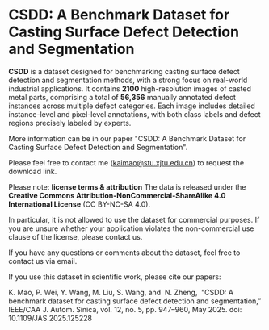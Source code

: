 # CSDD: A Benchmark Dataset for Casting Surface Defect Detection and Segmentation

**CSDD** is a dataset designed for benchmarking casting surface defect detection and segmentation methods, with a strong focus on real-world industrial applications. It contains **2100** high-resolution images of casted metal parts, comprising a total of **56,356** manually annotated defect instances across multiple defect categories. Each image includes detailed instance-level and pixel-level annotations, with both class labels and defect regions precisely labeled by experts.

More information can be in our paper "CSDD: A Benchmark Dataset for Casting Surface Defect Detection and Segmentation".

Please feel free to contact me (kaimao@stu.xjtu.edu.cn) to request the download link.

Please note: **license terms & attribution**
The data is released under the **Creative Commons Attribution-NonCommercial-ShareAlike 4.0 International License** (CC BY-NC-SA 4.0).

In particular, it is not allowed to use the dataset for commercial purposes. If you are unsure whether your application violates the non-commercial use clause of the license, please contact us.

If you have any questions or comments about the dataset, feel free to contact us via email.


If you use this dataset in scientific work, please cite our papers:

K. Mao, P. Wei, Y. Wang, M. Liu, S. Wang, and  N. Zheng,  “CSDD: A benchmark dataset for casting surface defect detection and segmentation,” IEEE/CAA J. Autom. Sinica, vol. 12, no. 5, pp. 947–960, May 2025.  doi:  10.1109/JAS.2025.125228
